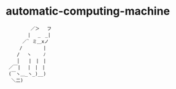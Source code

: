 # automatic-computing-machine

             ／＞　 フ
            | 　_　_| 
          ／` ミ＿xノ 
         /　　　　 |
        /　 ヽ　　 ﾉ
        │　　|　|　|
     ／￣|　 |　|　|
     (￣ヽ＿_ヽ_)__)
      ＼二)

